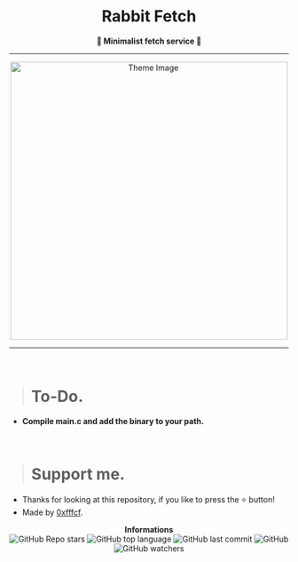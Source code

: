 <h1 align="center">Rabbit Fetch</h1>

<p align='center'>
    <b>🐰 Minimalist fetch service 🐰</b>
</p>

----

<p align="center">
      <img src="https://media.discordapp.net/attachments/1005892069056843920/1006352925368537178/unknown.png" alt="Theme Image" width="500">
</p>

---

<br/>

> # To-Do.

* **Compile main.c and add the binary to your path.**

<br/>

> # Support me.

* Thanks for looking at this repository, if you like to press the ⭐ button!
* Made by [0xfffcf](https://github.com/0xfffcf).

<p align="center">
    <b>Informations</b><br>
    <img alt="GitHub Repo stars" src="https://img.shields.io/github/stars/0xfffcf/Rabbit-Fetch?color=7143de">
    <img alt="GitHub top language" src="https://img.shields.io/github/languages/top/0xfffcf/Rabbit-Fetch?color=7143de">
    <img alt="GitHub last commit" src="https://img.shields.io/github/last-commit/0xfffcf/Rabbit-Fetch?color=7143de">
    <img alt="GitHub" src="https://img.shields.io/github/license/0xfffcf/Rabbit-Fetch?color=7143de">
    <img alt="GitHub watchers" src="https://img.shields.io/github/watchers/0xfffcf/Rabbit-Fetch?color=7143de">
</p>
